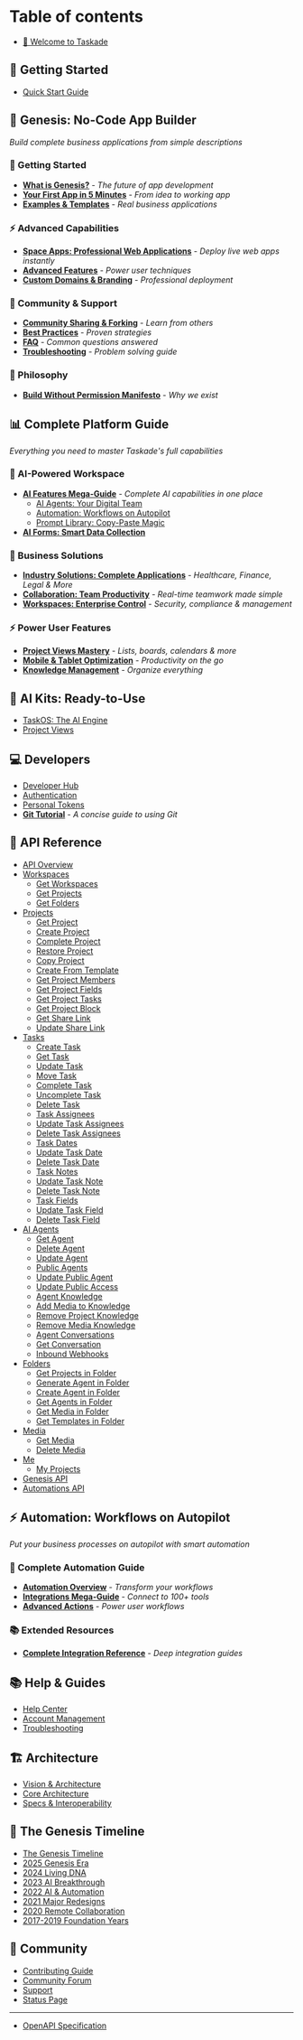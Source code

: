 # Table of contents

- [👋 Welcome to Taskade](README.md)

## 🚀 Getting Started

- [Quick Start Guide](getting-started/README.md)

## 🧬 **Genesis: No-Code App Builder**

*Build complete business applications from simple descriptions*

### **🚀 Getting Started**
- [**What is Genesis?**](genesis/README.md) - *The future of app development*
- [**Your First App in 5 Minutes**](genesis/getting-started.md) - *From idea to working app*
- [**Examples & Templates**](genesis/examples-and-templates.md) - *Real business applications*

### **⚡ Advanced Capabilities** 
- [**Space Apps: Professional Web Applications**](genesis/space-apps-guide.md) - *Deploy live web apps instantly*
- [**Advanced Features**](genesis/advanced-features.md) - *Power user techniques*
- [**Custom Domains & Branding**](genesis/custom-domains.md) - *Professional deployment*

### **🤝 Community & Support**
- [**Community Sharing & Forking**](genesis/community-and-sharing.md) - *Learn from others*
- [**Best Practices**](genesis/best-practices.md) - *Proven strategies*
- [**FAQ**](genesis/faq.md) - *Common questions answered*
- [**Troubleshooting**](genesis/troubleshooting.md) - *Problem solving guide*

### **🎯 Philosophy**
- [**Build Without Permission Manifesto**](https://www.taskade.com/blog/build-without-permission) - *Why we exist*

## 📊 **Complete Platform Guide**

*Everything you need to master Taskade's full capabilities*

### **🧠 AI-Powered Workspace**
- [**AI Features Mega-Guide**](features/ai-features/README.md) - *Complete AI capabilities in one place*
  - [AI Agents: Your Digital Team](features/ai-features/ai-agents-getting-started.md)
  - [Automation: Workflows on Autopilot](features/ai-features/automation-getting-started.md)
  - [Prompt Library: Copy-Paste Magic](features/ai-features/genesis-prompt-library.md)
- [**AI Forms: Smart Data Collection**](features/ai-forms.md)

### **🏢 Business Solutions**
- [**Industry Solutions: Complete Applications**](features/industry-use-cases.md) - *Healthcare, Finance, Legal & More*
- [**Collaboration: Team Productivity**](features/collaboration.md) - *Real-time teamwork made simple*
- [**Workspaces: Enterprise Control**](features/workspaces.md) - *Security, compliance & management*

### **⚡ Power User Features**
- [**Project Views Mastery**](features/project-views-mastery.md) - *Lists, boards, calendars & more*
- [**Mobile & Tablet Optimization**](features/mobile-optimization.md) - *Productivity on the go*
- [**Knowledge Management**](features/knowledge-management.md) - *Organize everything*

## 🤖 AI Kits: Ready-to-Use

- [TaskOS: The AI Engine](taskos/introduction.md)
- [Project Views](taskos/project-views.md)

## 💻 Developers

- [Developer Hub](developers/README.md)
- [Authentication](start/authentication.md)
- [Personal Tokens](start/personal-tokens.md)
- [**Git Tutorial**](start/git.md) - *A concise guide to using Git*

## 🔧 API Reference

- [API Overview](api/README.md)
- [Workspaces](api/workspaces/README.md)
  - [Get Workspaces](api/workspaces/get-workspaces.md)
  - [Get Projects](api/workspaces/get-projects.md)
  - [Get Folders](api/workspaces/get-folders.md)
- [Projects](api/projects/README.md)
  - [Get Project](api/projects/get-project.md)
  - [Create Project](api/projects/create-project.md)
  - [Complete Project](api/projects/complete-project.md)
  - [Restore Project](api/projects/restore-project.md)
  - [Copy Project](api/projects/copy-project.md)
  - [Create From Template](api/projects/create-from-template.md)
  - [Get Project Members](api/projects/get-project-members.md)
  - [Get Project Fields](api/projects/get-project-fields.md)
  - [Get Project Tasks](api/projects/get-project-tasks.md)
  - [Get Project Block](api/projects/get-project-block.md)
  - [Get Share Link](api/projects/get-share-link.md)
  - [Update Share Link](api/projects/update-share-link.md)
- [Tasks](api/tasks/README.md)
  - [Create Task](api/tasks/create-task.md)
  - [Get Task](api/tasks/get-task.md)
  - [Update Task](api/tasks/update-task.md)
  - [Move Task](api/tasks/move-task.md)
  - [Complete Task](api/tasks/complete-task.md)
  - [Uncomplete Task](api/tasks/uncomplete-task.md)
  - [Delete Task](api/tasks/delete-task.md)
  - [Task Assignees](api/tasks/get-task-assignees.md)
  - [Update Task Assignees](api/tasks/update-task-assignees.md)
  - [Delete Task Assignees](api/tasks/delete-task-assignees.md)
  - [Task Dates](api/tasks/get-task-date.md)
  - [Update Task Date](api/tasks/update-task-date.md)
  - [Delete Task Date](api/tasks/delete-task-date.md)
  - [Task Notes](api/tasks/get-task-note.md)
  - [Update Task Note](api/tasks/update-task-note.md)
  - [Delete Task Note](api/tasks/delete-task-note.md)
  - [Task Fields](api/tasks/get-task-field.md)
  - [Update Task Field](api/tasks/update-task-field.md)
  - [Delete Task Field](api/tasks/delete-task-field.md)
- [AI Agents](api/agents/README.md)
  - [Get Agent](api/agents/get-agent.md)
  - [Delete Agent](api/agents/delete-agent.md)
  - [Update Agent](api/agents/update-agent.md)
  - [Public Agents](api/agents/get-public-agent.md)
  - [Update Public Agent](api/agents/update-public-agent.md)
  - [Update Public Access](api/agents/update-agent-public-access.md)
  - [Agent Knowledge](api/agents/add-project-to-agent-knowledge.md)
  - [Add Media to Knowledge](api/agents/add-media-to-agent-knowledge.md)
  - [Remove Project Knowledge](api/agents/remove-project-from-agent-knowledge.md)
  - [Remove Media Knowledge](api/agents/remove-media-from-agent-knowledge.md)
  - [Agent Conversations](api/agents/get-agent-convos.md)
  - [Get Conversation](api/agents/get-agent-convo.md)
  - [Inbound Webhooks](api/agents/inbound-webhooks.md)
- [Folders](api/folders/README.md)
  - [Get Projects in Folder](api/folders/get-folder-projects.md)
  - [Generate Agent in Folder](api/folders/generate-agent-in-folder.md)
  - [Create Agent in Folder](api/folders/create-agent-in-folder.md)
  - [Get Agents in Folder](api/folders/get-folder-agents.md)
  - [Get Media in Folder](api/folders/get-folder-medias.md)
  - [Get Templates in Folder](api/folders/get-folder-project-templates.md)
- [Media](api/media/README.md)
  - [Get Media](api/media/get-media.md)
  - [Delete Media](api/media/delete-media.md)
- [Me](api/me/README.md)
  - [My Projects](api/me/projects.md)
- [Genesis API](api/genesis/README.md)
- [Automations API](api/automations/README.md)

## ⚡ **Automation: Workflows on Autopilot**

*Put your business processes on autopilot with smart automation*

### **🎯 Complete Automation Guide**
- [**Automation Overview**](automation/README.md) - *Transform your workflows*
- [**Integrations Mega-Guide**](automation/integrations.md) - *Connect to 100+ tools*
- [**Advanced Actions**](automation/advanced-actions.md) - *Power user workflows*

### **📚 Extended Resources**
- [**Complete Integration Reference**](automation/comprehensive-integrations.md) - *Deep integration guides*

## 📚 Help & Guides

- [Help Center](help-center/README.md)
- [Account Management](help-center/account-management/README.md)
- [Troubleshooting](help-center/troubleshooting/README.md)

## 🏗️ Architecture

- [Vision & Architecture](vision/README.md)
- [Core Architecture](vision/architecture.md)
- [Specs & Interoperability](vision/specs-and-interoperability.md)

## 📰 The Genesis Timeline

- [The Genesis Timeline](changelog/README.md)
- [2025 Genesis Era](changelog/2025/README.md)
- [2024 Living DNA](changelog/2024/README.md)
- [2023 AI Breakthrough](changelog/2023/README.md)
- [2022 AI & Automation](changelog/2022/README.md)
- [2021 Major Redesigns](changelog/2021/README.md)
- [2020 Remote Collaboration](changelog/2020/README.md)
- [2017-2019 Foundation Years](changelog/2017-2019/README.md)

## 🤝 Community

- [Contributing Guide](contributing.md)
- [Community Forum](https://www.taskade.com/feedback/public-api)
- [Support](https://help.taskade.com)
- [Status Page](https://status.taskade.com)

---

- [OpenAPI Specification](https://www.taskade.com/api/documentation/static/index.html#/)

